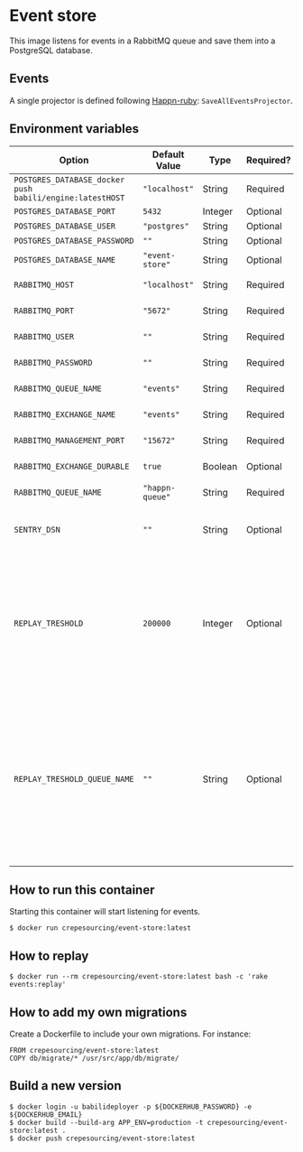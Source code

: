 # Event store

This image listens for events in a RabbitMQ queue and save them into a PostgreSQL database.

## Events

A single projector is defined following [Happn-ruby](https://github.com/crepesourcing/happn-ruby): `SaveAllEventsProjector`.

## Environment variables

| Option | Default Value | Type | Required? | Description  | Example |
| ---- | ----- | ------ | ----- | ------ | ----- |
| `POSTGRES_DATABASE_docker push babili/engine:latestHOST` | `"localhost"`| String | Required | | `"192.168.42.42"` |
| `POSTGRES_DATABASE_PORT` | `5432`| Integer | Optional | | `4242` |
| `POSTGRES_DATABASE_USER` | `"postgres"`| String | Optional | | `"root"`|
| `POSTGRES_DATABASE_PASSWORD` | `""`| String | Optional | | `"12345"`|
| `POSTGRES_DATABASE_NAME` | `"event-store"`| String | Optional | | `"freezed-events"` | 
| `RABBITMQ_HOST` | `"localhost"` | String | Required | See [Happn's documentation](https://github.com/crepesourcing/happn-ruby)  | `"192.168.42.42"` |
| `RABBITMQ_PORT` | `"5672"` | String | Required | See [Happn's documentation](https://github.com/crepesourcing/happn-ruby)  | `"1234"` |
| `RABBITMQ_USER` | `""` | String | Required | See [Happn's documentation](https://github.com/crepesourcing/happn-ruby)  | `"root"` |
| `RABBITMQ_PASSWORD` | `""` | String | Required | See [Happn's documentation](https://github.com/crepesourcing/happn-ruby)  | `"pouet"` |
| `RABBITMQ_QUEUE_NAME` | `"events"` | String | Required | See [Happn's documentation](https://github.com/crepesourcing/happn-ruby)  | `"myproject"` |
| `RABBITMQ_EXCHANGE_NAME` | `"events"` | String | Required | See [Happn's documentation](https://github.com/crepesourcing/happn-ruby)  | `"myproject"` |
| `RABBITMQ_MANAGEMENT_PORT` | `"15672"` | String | Required | See [Happn's documentation](https://github.com/crepesourcing/happn-ruby)  | `"4242"` |
| `RABBITMQ_EXCHANGE_DURABLE` | `true` | Boolean | Optional | See [Happn's documentation](https://github.com/crepesourcing/happn-ruby)  | `false` |
| `RABBITMQ_QUEUE_NAME` | `"happn-queue"` | String | Required | See [Happn's documentation](https://github.com/crepesourcing/happn-ruby) | `"my-queue"` |
| `SENTRY_DSN` | `""` | String | Optional | If this variable is set, all error logs are sent to your [sentry.io](https://sentry.io) project. | `` |
| `REPLAY_TRESHOLD` | `200000` | Integer | Optional | When replaying events, a queue is frequently checked to not have more messages than `REPLAY_TRESHOLD`. If you want to disable this threshold feature, set this value to `0`. | `1000000` |
| `REPLAY_TRESHOLD_QUEUE_NAME` | `""` | String | Optional | When replaying events, a queue name must be specified to frequently check that a maximum number of messages does not overload the queue. The replaying service will wait for this queue to do not overload.  | `` |

## How to run this container

Starting this container will start listening for events.

```
$ docker run crepesourcing/event-store:latest
```

## How to replay

```
$ docker run --rm crepesourcing/event-store:latest bash -c 'rake events:replay'
```

## How to add my own migrations

Create a Dockerfile to include your own migrations. For instance:

```
FROM crepesourcing/event-store:latest
COPY db/migrate/* /usr/src/app/db/migrate/
```

## Build a new version

```
$ docker login -u babilideployer -p ${DOCKERHUB_PASSWORD} -e ${DOCKERHUB_EMAIL}
$ docker build --build-arg APP_ENV=production -t crepesourcing/event-store:latest .
$ docker push crepesourcing/event-store:latest
```
